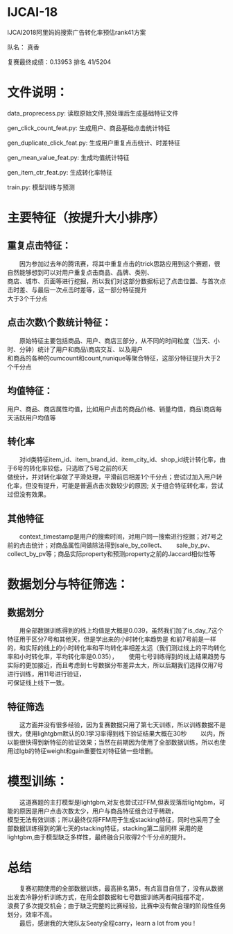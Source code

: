 # IJCAI-18
IJCAI2018阿里妈妈搜索广告转化率预估rank41方案

队名： 真香  

复赛最终成绩：0.13953 排名 41/5204

# 文件说明：  
data_proprecess.py: 读取原始文件,预处理后生成基础特征文件  

gen_click_count_feat.py: 生成用户、商品基础点击统计特征  

gen_duplicate_click_feat.py: 生成用户重复点击统计、时差特征  

gen_mean_value_feat.py: 生成均值统计特征  

gen_item_ctr_feat.py: 生成转化率特征  

train.py: 模型训练与预测  

# 主要特征（按提升大小排序）
## 重复点击特征：
　　因为参加过去年的腾讯赛，将其中重复点击的trick思路应用到这个赛题，很自然能够想到可以对用户重复点击商品、品牌、类别、  
商店、城市、页面等进行挖掘，所以我们对这部分数据标记了点击位置、与首次点击时差、与最后一次点击时差等，这一部分特征提升  
大于3个千分点

## 点击次数\个数统计特征：
　　原始特征主要包括商品、用户、商店三部分，从不同的时间粒度（当天、小时、分钟）统计了用户和商品\商店交互、以及用户  
和商品的各种的cumcount和count,nunique等聚合特征，这部分特征提升大于2个千分点

## 均值特征：
用户、商品、商店属性均值，比如用户点击的商品价格、销量均值，商品\商店每天活跃用户均值等

## 转化率
　　对id类特征item_id、item_brand_id、item_city_id、shop_id统计转化率，由于6号的转化率较低，只选取了5号之前的6天  
做统计，并对转化率做了平滑处理，平滑前后相差1个千分点；尝试过加入用户转化率，但没有提升，可能是普遍点击次数较少的原因;
关于组合特征转化率，尝试过但没有效果。

## 其他特征
　　context_timestamp是用户的搜索时间，对用户同一搜索进行挖掘；对7号之前的点击统计；对商品属性间做除法得到sale_by_collect、　　
sale_by_pv、collect_by_pv等；商品实际property和预测property之前的Jaccard相似性等

# 数据划分与特征筛选：
## 数据划分
　　用全部数据训练得到的线上均值是大概是0.039，虽然我们加了is_day_7这个特征用于区分7号和其他天，但是学出来的小时转化率趋势是
和前7号前是一样的，和实际的线上的小时转化率和平均转化率相差太远（我们测过线上的平均转化率和小时转化率，平均转化率是0.035），　　
使用七号训练得到的线上结果趋势与实际的更加接近，而且考虑到七号数据分布差异太大，所以后期我们选择仅用7号进行训练，用11号进行验证，  
可保证线上线下一致。

## 特征筛选
　　这方面并没有很多经验，因为复赛数据只用了第七天训练，所以训练数据不是很大，使用lightgbm默认的0.1学习率得到线下验证结果大概在30秒　　
以内，所以能很快得到新特征的验证效果；当然在前期因为使用了全部数据训练，所以也使用过lgb的特征weight和gain重要性对特征做一些增删。

# 模型训练：
　　这道赛题的主打模型是lightgbm,对友也尝试过FFM,但表现落后lightgbm，可能的原因是用户点击次数太少，用户与商品特征组合过于稀疏，  
模型无法有效训练；所以最终仅将FFM用于生成stacking特征，同时也采用了全部数据训练得到的第七天的stacking特征，stacking第二层同样
采用的是lightgbm,由于模型缺乏多样性，最终融合只取得2个千分点的提升。

# 总结
　　复赛初期使用的全部数据训练，最高排名第5，有点盲目自信了，没有从数据出发去冷静分析训练方式，在用全部数据和七号数据训练两者间摇摆不定，  
浪费了多次提交机会；由于缺乏完整的比赛经验，比赛中没有做合理的阶段性任务划分，效率不高。  
　　最后，感谢我的大佬队友Seaty全程carry，learn a lot from you !
